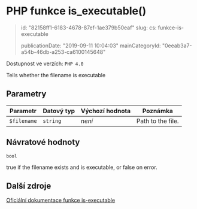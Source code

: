PHP funkce is_executable()
==========================

> id: "82158ff1-6183-4678-87ef-1ae379b50eaf"
> slug:
> 	cs: funkce-is-executable
>
> publicationDate: "2019-09-11 10:04:03"
> mainCategoryId: "0eeab3a7-a54b-46db-a253-ca6100145648"

Dostupnost ve verzích: `PHP 4.0`

Tells whether the filename is executable


Parametry
--------------

| Parametr | Datový typ | Výchozí hodnota | Poznámka |
|-----|-----|-----|-----|
| `$filename` | `string` | *není* | Path to the file. |


Návratové hodnoty
----------------

`bool`

true if the filename exists and is executable, or false on
error.

Další zdroje
------------

[Oficiální dokumentace funkce is-executable](https://www.php.net/manual/en/function.is-executable.php)

